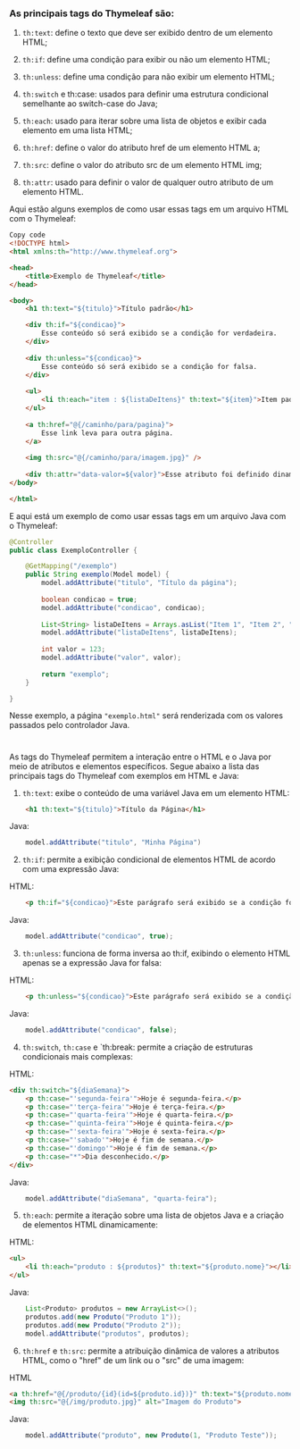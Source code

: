 ### As principais tags do Thymeleaf são:

1. `th:text`: define o texto que deve ser exibido dentro de um elemento HTML;

2. `th:if`: define uma condição para exibir ou não um elemento HTML;

3. `th:unless`: define uma condição para não exibir um elemento HTML;

4. `th:switch` e th:case: usados para definir uma estrutura condicional semelhante ao switch-case do Java;

5. `th:each`: usado para iterar sobre uma lista de objetos e exibir cada elemento em uma lista HTML;

6. `th:href`: define o valor do atributo href de um elemento HTML a;

7. `th:src`: define o valor do atributo src de um elemento HTML img;

8. `th:attr`: usado para definir o valor de qualquer outro atributo de um elemento HTML.

Aqui estão alguns exemplos de como usar essas tags em um arquivo HTML com o Thymeleaf:

```html
Copy code
<!DOCTYPE html>
<html xmlns:th="http://www.thymeleaf.org">

<head>
    <title>Exemplo de Thymeleaf</title>
</head>

<body>
    <h1 th:text="${titulo}">Título padrão</h1>

    <div th:if="${condicao}">
        Esse conteúdo só será exibido se a condição for verdadeira.
    </div>
    
    <div th:unless="${condicao}">
        Esse conteúdo só será exibido se a condição for falsa.
    </div>
    
    <ul>
        <li th:each="item : ${listaDeItens}" th:text="${item}">Item padrão</li>
    </ul>
    
    <a th:href="@{/caminho/para/pagina}">
        Esse link leva para outra página.
    </a>
    
    <img th:src="@{/caminho/para/imagem.jpg}" />
    
    <div th:attr="data-valor=${valor}">Esse atributo foi definido dinamicamente.</div>
</body>

</html>
```


E aqui está um exemplo de como usar essas tags em um arquivo Java com o Thymeleaf:

```java
@Controller
public class ExemploController {

    @GetMapping("/exemplo")
    public String exemplo(Model model) {
        model.addAttribute("titulo", "Título da página");
        
        boolean condicao = true;
        model.addAttribute("condicao", condicao);
        
        List<String> listaDeItens = Arrays.asList("Item 1", "Item 2", "Item 3");
        model.addAttribute("listaDeItens", listaDeItens);
        
        int valor = 123;
        model.addAttribute("valor", valor);
        
        return "exemplo";
    }

}
```

Nesse exemplo, a página `"exemplo.html"` será renderizada com os valores passados pelo controlador Java.

#
#

As tags do Thymeleaf permitem a interação entre o HTML e o Java por meio de atributos e elementos específicos. Segue abaixo a lista das principais tags do Thymeleaf com exemplos em HTML e Java:

1. `th:text`: exibe o conteúdo de uma variável Java em um elemento HTML:

```html
    <h1 th:text="${titulo}">Título da Página</h1>
```
Java:
```java
    model.addAttribute("titulo", "Minha Página")
```

2. `th:if`: permite a exibição condicional de elementos HTML de acordo com uma expressão Java:

HTML:
```html
    <p th:if="${condicao}">Este parágrafo será exibido se a condição for verdadeira.</p>
```
Java:
```java
    model.addAttribute("condicao", true);
```
3. `th:unless`: funciona de forma inversa ao th:if, exibindo o elemento HTML apenas se a expressão Java for falsa:

HTML:
```html
    <p th:unless="${condicao}">Este parágrafo será exibido se a condição for falsa.</p>
```
Java:
```java
    model.addAttribute("condicao", false);
```
4. `th:switch`, `th:case` e `th:break: permite a criação de estruturas condicionais mais complexas:

HTML:
```html
<div th:switch="${diaSemana}">
    <p th:case="'segunda-feira'">Hoje é segunda-feira.</p>
    <p th:case="'terça-feira'">Hoje é terça-feira.</p>
    <p th:case="'quarta-feira'">Hoje é quarta-feira.</p>
    <p th:case="'quinta-feira'">Hoje é quinta-feira.</p>
    <p th:case="'sexta-feira'">Hoje é sexta-feira.</p>
    <p th:case="'sabado'">Hoje é fim de semana.</p>
    <p th:case="'domingo'">Hoje é fim de semana.</p>
    <p th:case="*">Dia desconhecido.</p>
</div>
```

Java:
```java
    model.addAttribute("diaSemana", "quarta-feira");
```
5. `th:each`: permite a iteração sobre uma lista de objetos Java e a criação de elementos HTML dinamicamente:

HTML:
```html
<ul>
    <li th:each="produto : ${produtos}" th:text="${produto.nome}"></li>
</ul>
```
Java:
```Java
    List<Produto> produtos = new ArrayList<>();
    produtos.add(new Produto("Produto 1"));
    produtos.add(new Produto("Produto 2"));
    model.addAttribute("produtos", produtos);
```

6. `th:href` e `th:src`: permite a atribuição dinâmica de valores a atributos HTML, como o "href" de um link ou o "src" de uma imagem:

HTML
```html
<a th:href="@{/produto/{id}(id=${produto.id})}" th:text="${produto.nome}"></a>
<img th:src="@{/img/produto.jpg}" alt="Imagem do Produto">
```
Java:
```java
    model.addAttribute("produto", new Produto(1, "Produto Teste"));
```